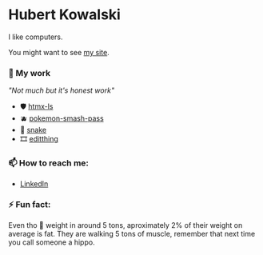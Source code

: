 # Hubert Kowalski

I like computers.

You might want to see [my site](https://hubibi.dev).

### 🔭 My work

_"Not much but it's honest work"_

- 🛡️ [htmx-ls](https://github.com/hubcio2115/htmx-ls)
- 🫐 [pokemon-smash-pass](https://pokemon-smash-pass.vercel.app/)
- 🐍 [snake](https://snake-eosin-one.vercel.app/)
- 🎞️ [editthing](https://github.com/hubcio2115/editthing)

### 📫 How to reach me:

- [LinkedIn](https://www.linkedin.com/in/hubert-kowalski-447aaa213/)

### ⚡ Fun fact:

Even tho 🦛 weight in around 5 tons, aproximately 2% of their weight on average is fat. They are walking 5 tons of muscle, remember that next time you call someone a hippo.
